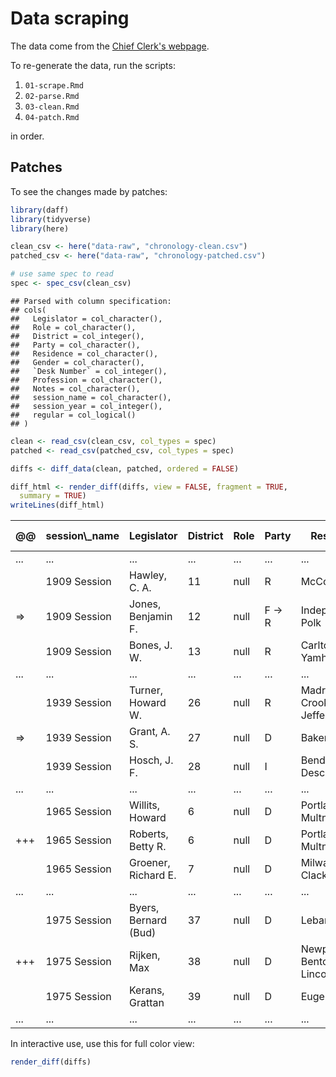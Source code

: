 
Data scraping
=============

The data come from the [Chief Clerk's webpage](https://www.oregonlegislature.gov/chief-clerk).

To re-generate the data, run the scripts:

1.  `01-scrape.Rmd`
2.  `02-parse.Rmd`
3.  `03-clean.Rmd`
4.  `04-patch.Rmd`

in order.

Patches
-------

To see the changes made by patches:

``` r
library(daff)
library(tidyverse)
library(here)
```

``` r
clean_csv <- here("data-raw", "chronology-clean.csv")
patched_csv <- here("data-raw", "chronology-patched.csv")

# use same spec to read
spec <- spec_csv(clean_csv)
```

    ## Parsed with column specification:
    ## cols(
    ##   Legislator = col_character(),
    ##   Role = col_character(),
    ##   District = col_integer(),
    ##   Party = col_character(),
    ##   Residence = col_character(),
    ##   Gender = col_character(),
    ##   `Desk Number` = col_integer(),
    ##   Profession = col_character(),
    ##   Notes = col_character(),
    ##   session_name = col_character(),
    ##   session_year = col_integer(),
    ##   regular = col_logical()
    ## )

``` r
clean <- read_csv(clean_csv, col_types = spec)
patched <- read_csv(patched_csv, col_types = spec)

diffs <- diff_data(clean, patched, ordered = FALSE)
```

``` r
diff_html <- render_diff(diffs, view = FALSE, fragment = TRUE,
  summary = TRUE)
writeLines(diff_html)
```

<table>
<thead>
<tr class="header">
<th>
@@
</th>
<th>
session\_name
</th>
<th>
Legislator
</th>
<th>
District
</th>
<th>
Role
</th>
<th>
Party
</th>
<th>
Residence
</th>
<th>
Gender
</th>
<th>
Desk Number
</th>
<th>
Profession
</th>
<th>
Notes
</th>
<th>
session\_year
</th>
<th>
regular
</th>
</tr>
</thead>
<tbody>
<tr class="gap">
<td>
...
</td>
<td>
...
</td>
<td>
...
</td>
<td>
...
</td>
<td>
...
</td>
<td>
...
</td>
<td>
...
</td>
<td>
...
</td>
<td>
...
</td>
<td>
...
</td>
<td>
...
</td>
<td>
...
</td>
<td>
...
</td>
</tr>
<tr>
<td>
</td>
<td>
1909 Session
</td>
<td>
Hawley, C. A.
</td>
<td>
11
</td>
<td>
null
</td>
<td>
R
</td>
<td>
McCoy, Polk
</td>
<td>
Male
</td>
<td>
NA
</td>
<td>
null
</td>
<td>
null
</td>
<td>
1909
</td>
<td>
true
</td>
</tr>
<tr class="modify">
<td class="modify">
⇒
</td>
<td>
1909 Session
</td>
<td>
Jones, Benjamin F.
</td>
<td>
12
</td>
<td>
null
</td>
<td class="modify">
F → R
</td>
<td>
Independence, Polk
</td>
<td>
Male
</td>
<td>
NA
</td>
<td>
null
</td>
<td>
null
</td>
<td>
1909
</td>
<td>
true
</td>
</tr>
<tr>
<td>
</td>
<td>
1909 Session
</td>
<td>
Bones, J. W.
</td>
<td>
13
</td>
<td>
null
</td>
<td>
R
</td>
<td>
Carlton, Yamhill
</td>
<td>
Male
</td>
<td>
NA
</td>
<td>
null
</td>
<td>
null
</td>
<td>
1909
</td>
<td>
true
</td>
</tr>
<tr class="gap">
<td>
...
</td>
<td>
...
</td>
<td>
...
</td>
<td>
...
</td>
<td>
...
</td>
<td>
...
</td>
<td>
...
</td>
<td>
...
</td>
<td>
...
</td>
<td>
...
</td>
<td>
...
</td>
<td>
...
</td>
<td>
...
</td>
</tr>
<tr>
<td>
</td>
<td>
1939 Session
</td>
<td>
Turner, Howard W.
</td>
<td>
26
</td>
<td>
null
</td>
<td>
R
</td>
<td>
Madras, Crook, Jefferson
</td>
<td>
Male
</td>
<td>
58
</td>
<td>
null
</td>
<td>
null
</td>
<td>
1939
</td>
<td>
true
</td>
</tr>
<tr class="modify">
<td class="modify">
⇒
</td>
<td>
1939 Session
</td>
<td>
Grant, A. S.
</td>
<td>
27
</td>
<td>
null
</td>
<td>
D
</td>
<td>
Baker, Baker
</td>
<td class="modify">
NULL → Male
</td>
<td>
28
</td>
<td>
null
</td>
<td>
null
</td>
<td>
1939
</td>
<td>
true
</td>
</tr>
<tr>
<td>
</td>
<td>
1939 Session
</td>
<td>
Hosch, J. F.
</td>
<td>
28
</td>
<td>
null
</td>
<td>
I
</td>
<td>
Bend, Deschutes
</td>
<td>
Male
</td>
<td>
12
</td>
<td>
null
</td>
<td>
null
</td>
<td>
1939
</td>
<td>
true
</td>
</tr>
<tr class="gap">
<td>
...
</td>
<td>
...
</td>
<td>
...
</td>
<td>
...
</td>
<td>
...
</td>
<td>
...
</td>
<td>
...
</td>
<td>
...
</td>
<td>
...
</td>
<td>
...
</td>
<td>
...
</td>
<td>
...
</td>
<td>
...
</td>
</tr>
<tr>
<td>
</td>
<td>
1965 Session
</td>
<td>
Willits, Howard
</td>
<td>
6
</td>
<td>
null
</td>
<td>
D
</td>
<td>
Portland, Multnomah
</td>
<td>
Male
</td>
<td>
45
</td>
<td>
null
</td>
<td>
null
</td>
<td>
1965
</td>
<td>
true
</td>
</tr>
<tr class="add">
<td>
+++
</td>
<td>
1965 Session
</td>
<td>
Roberts, Betty R.
</td>
<td>
6
</td>
<td>
null
</td>
<td>
D
</td>
<td>
Portland, Multnomah
</td>
<td>
Female
</td>
<td>
NA
</td>
<td>
null
</td>
<td>
null
</td>
<td>
1965
</td>
<td>
true
</td>
</tr>
<tr>
<td>
</td>
<td>
1965 Session
</td>
<td>
Groener, Richard E.
</td>
<td>
7
</td>
<td>
null
</td>
<td>
D
</td>
<td>
Milwaukie, Clackamas
</td>
<td>
Male
</td>
<td>
48
</td>
<td>
null
</td>
<td>
null
</td>
<td>
1965
</td>
<td>
true
</td>
</tr>
<tr class="gap">
<td>
...
</td>
<td>
...
</td>
<td>
...
</td>
<td>
...
</td>
<td>
...
</td>
<td>
...
</td>
<td>
...
</td>
<td>
...
</td>
<td>
...
</td>
<td>
...
</td>
<td>
...
</td>
<td>
...
</td>
<td>
...
</td>
</tr>
<tr>
<td>
</td>
<td>
1975 Session
</td>
<td>
Byers, Bernard (Bud)
</td>
<td>
37
</td>
<td>
null
</td>
<td>
D
</td>
<td>
Lebanon, Linn
</td>
<td>
Male
</td>
<td>
35
</td>
<td>
null
</td>
<td>
null
</td>
<td>
1975
</td>
<td>
true
</td>
</tr>
<tr class="add">
<td>
+++
</td>
<td>
1975 Session
</td>
<td>
Rijken, Max
</td>
<td>
38
</td>
<td>
null
</td>
<td>
D
</td>
<td>
Newport, Benton, Lane, Lincoln
</td>
<td>
Male
</td>
<td>
NA
</td>
<td>
null
</td>
<td>
null
</td>
<td>
1975
</td>
<td>
true
</td>
</tr>
<tr>
<td>
</td>
<td>
1975 Session
</td>
<td>
Kerans, Grattan
</td>
<td>
39
</td>
<td>
null
</td>
<td>
D
</td>
<td>
Eugene, Lane
</td>
<td>
Male
</td>
<td>
10
</td>
<td>
null
</td>
<td>
null
</td>
<td>
1975
</td>
<td>
true
</td>
</tr>
<tr class="gap">
<td>
...
</td>
<td>
...
</td>
<td>
...
</td>
<td>
...
</td>
<td>
...
</td>
<td>
...
</td>
<td>
...
</td>
<td>
...
</td>
<td>
...
</td>
<td>
...
</td>
<td>
...
</td>
<td>
...
</td>
<td>
...
</td>
</tr>
</tbody>
</table>
In interactive use, use this for full color view:

``` r
render_diff(diffs)
```
